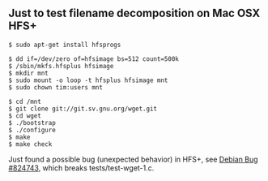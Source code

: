 ## Just to test filename decomposition on Mac OSX HFS+

```
$ sudo apt-get install hfsprogs

$ dd if=/dev/zero of=hfsimage bs=512 count=500k
$ /sbin/mkfs.hfsplus hfsimage
$ mkdir mnt
$ sudo mount -o loop -t hfsplus hfsimage mnt
$ sudo chown tim:users mnt

$ cd /mnt
$ git clone git://git.sv.gnu.org/wget.git
$ cd wget
$ ./bootstrap
$ ./configure
$ make 
$ make check
```

Just found a possible bug (unexpected behavior) in HFS+, see [Debian Bug #824743](http://bugs.debian.org/cgi-bin/bugreport.cgi?bug=824743), which breaks tests/test-wget-1.c.